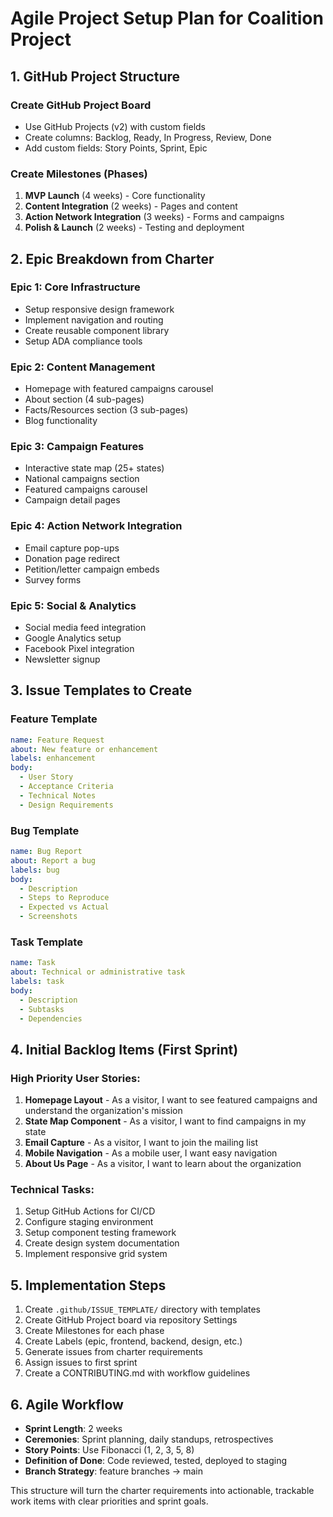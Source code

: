# Agile Project Setup Plan for Coalition Project

## 1. GitHub Project Structure

### Create GitHub Project Board
- Use GitHub Projects (v2) with custom fields
- Create columns: Backlog, Ready, In Progress, Review, Done
- Add custom fields: Story Points, Sprint, Epic

### Create Milestones (Phases)
1. **MVP Launch** (4 weeks) - Core functionality
2. **Content Integration** (2 weeks) - Pages and content
3. **Action Network Integration** (3 weeks) - Forms and campaigns
4. **Polish & Launch** (2 weeks) - Testing and deployment

## 2. Epic Breakdown from Charter

### Epic 1: Core Infrastructure
- Setup responsive design framework
- Implement navigation and routing
- Create reusable component library
- Setup ADA compliance tools

### Epic 2: Content Management
- Homepage with featured campaigns carousel
- About section (4 sub-pages)
- Facts/Resources section (3 sub-pages)
- Blog functionality

### Epic 3: Campaign Features
- Interactive state map (25+ states)
- National campaigns section
- Featured campaigns carousel
- Campaign detail pages

### Epic 4: Action Network Integration
- Email capture pop-ups
- Donation page redirect
- Petition/letter campaign embeds
- Survey forms

### Epic 5: Social & Analytics
- Social media feed integration
- Google Analytics setup
- Facebook Pixel integration
- Newsletter signup

## 3. Issue Templates to Create

### Feature Template
```yaml
name: Feature Request
about: New feature or enhancement
labels: enhancement
body:
  - User Story
  - Acceptance Criteria
  - Technical Notes
  - Design Requirements
```

### Bug Template
```yaml
name: Bug Report
about: Report a bug
labels: bug
body:
  - Description
  - Steps to Reproduce
  - Expected vs Actual
  - Screenshots
```

### Task Template
```yaml
name: Task
about: Technical or administrative task
labels: task
body:
  - Description
  - Subtasks
  - Dependencies
```

## 4. Initial Backlog Items (First Sprint)

### High Priority User Stories:
1. **Homepage Layout** - As a visitor, I want to see featured campaigns and understand the organization's mission
2. **State Map Component** - As a visitor, I want to find campaigns in my state
3. **Email Capture** - As a visitor, I want to join the mailing list
4. **Mobile Navigation** - As a mobile user, I want easy navigation
5. **About Us Page** - As a visitor, I want to learn about the organization

### Technical Tasks:
1. Setup GitHub Actions for CI/CD
2. Configure staging environment
3. Setup component testing framework
4. Create design system documentation
5. Implement responsive grid system

## 5. Implementation Steps

1. Create `.github/ISSUE_TEMPLATE/` directory with templates
2. Create GitHub Project board via repository Settings
3. Create Milestones for each phase
4. Create Labels (epic, frontend, backend, design, etc.)
5. Generate issues from charter requirements
6. Assign issues to first sprint
7. Create a CONTRIBUTING.md with workflow guidelines

## 6. Agile Workflow

- **Sprint Length**: 2 weeks
- **Ceremonies**: Sprint planning, daily standups, retrospectives
- **Story Points**: Use Fibonacci (1, 2, 3, 5, 8)
- **Definition of Done**: Code reviewed, tested, deployed to staging
- **Branch Strategy**: feature branches → main

This structure will turn the charter requirements into actionable, trackable work items with clear priorities and sprint goals.